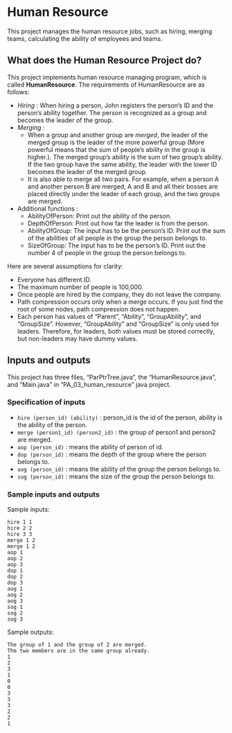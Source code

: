 # Human Resource
This project manages the human resource jobs, such as hiring, merging teams, calculating the ability of employees and teams. 

## What does the Human Resource Project do?

This project implements human resource managing program, which is called **HumanResource**. The requirements of HumanResource are as follows:
- *Hiring* : When hiring a person, John registers the person’s ID and the person’s ability together. The person is recognized as a group and becomes the leader of the group.
- *Merging* :
  - When a group and another group are *merged*, the leader of the merged group is the leader of the more powerful group (More powerful means that the sum of people’s ability in the group is higher.). The merged group’s ability is the sum of two group’s ability. If the two group have the same ability, the leader with the lower ID becomes the leader of the merged group.
  - It is also able to merge all two pairs. For example, when a person A and another person B are merged, A and B and all their bosses are placed directly under the leader of each group, and the two groups are merged. 
- Additional functions :
  - AbilityOfPerson: Print out the ability of the person.
  - DepthOfPerson: Print out how far the leader is from the person.
  - AbilityOfGroup: The input has to be the person’s ID. Print out the sum of the abilities of all people in the group the person belongs to.
  - SizeOfGroup: The input has to be the person’s ID. Print out the number 4
of people in the group the person belongs to.

Here are several assumptions for clarity:
- Everyone has different ID.
- The maximum number of people is 100,000.
- Once people are hired by the company, they do not leave the company.
- Path compression occurs only when a merge occurs. If you just find the root of some nodes, path compression does not happen.
- Each person has values of “Parent”, “Ability”, “GroupAbility”, and “GroupSize”. However, “GroupAbility” and “GroupSize” is only used for leaders. Therefore, for leaders, both values must be stored correctly, but non-leaders may have dummy values.

## Inputs and outputs
This project has three files, “ParPtrTree.java”, the “HumanResource.java”, and “Main.java” in “PA_03_human_resource” java project. 

### Specification of inputs
- ```hire (person_id) (ability)``` : person_id is the id of the person, ability is the ability of the person.
- ```merge (person1_id) (person2_id)``` : the group of person1 and person2 are merged.
- ```aop (person_id)``` : means the ability of person of id.
- ```dop (person_id)``` : means the depth of the group where the person belongs to.
- ```aog (person_id)``` : means the ability of the group the person belongs to.
- ```sog (person_id)``` : means the size of the group the person belongs to.

### Sample inputs and outputs
Sample inputs:
```
hire 1 1
hire 2 2
hire 3 3
merge 1 2
merge 1 2
aop 1
aop 2
aop 3
dop 1
dop 2
dop 3
aog 1
aog 2
aog 3
sog 1
sog 2
sog 3
```
Sample outputs:
```
The group of 1 and the group of 2 are merged.
The two members are in the same group already.
1
2
3 
1 
0 
0
3
3
3
2
2
1
```
